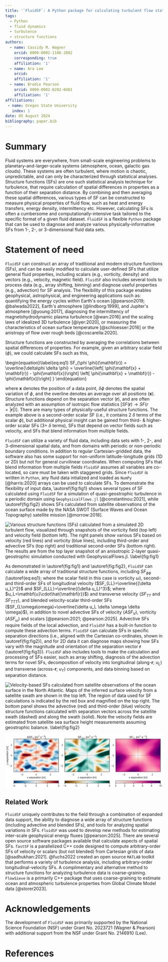 ```yaml
---
title: '`FluidSF`: A Python package for calculating turbulent flow statistics'
tags:
  - Python
  - fluid dynamics
  - turbulence
  - structure functions
authors:
  - name: Cassidy M. Wagner
    orcid: 0000-0002-1186-2082
    corresponding: true
    affiliation: '1'
  - name: Ara Lee
    orcid:
    affiliation: '1'
  - name: Brodie Pearson
    orcid: 0000-0002-0202-0481
    affiliation: '1'
affiliations:
 - name: Oregon State University
   index: 1
date: 05 August 2024
bibliography: paper.bib
---
```


# Summary

Fluid systems are everywhere, from small-scale engineering problems to planetary-and-larger-scale systems (atmosphere, ocean, galactic gas clouds). These systems are often turbulent, where motion is chaotic, unpredictable, and can only be characterized through statistical analyses. Structure functions (SFs) are one such statistical analysis technique for turbulence, that require calculation of spatial differences in properties as a function of their separation distance. By combining and then averaging these spatial differences, various types of SF can be constructed to measure physical properties of fluid flow, such as heat and energy transfers, energy density, intermittency etc. However, calculating SFs is often a cumbersome and computationally-intensive task tailored to the specific format of a given fluid dataset. `FluidSF` is a flexible `Python` package that can be used to diagnose and analyze various physically-informative SFs from 1-, 2-, or 3-dimensional fluid data sets.    

# Statement of need

`FluidSF` can construct an array of traditional and modern structure functions (SFs), and can be easily modified to calculate user-defined SFs that utilize general fluid properties, including scalars (e.g., vorticity, density) and vectors (e.g., velocity, magnetic field). `FluidSF` also includes several tools to process data (e.g., array shifting, binning) and diagnose useful properties (e.g., advection) for SF analysis. The flexibility of this package enables geophysical, astrophysical, and engineering applications such as: quantifying the energy cycles within Earth's ocean [@pearson2019; @balwada2022], Earth's atmosphere [@lindborg:1999], and Jupiter's atmosphere [@young:2017], diagnosing the intermittency of magnetohydrodynamic plasma turbulence [@wan:2016] and the scaling laws of idealized 3D turbulence [@iyer:2020], or measuring the characteristics of ocean surface temperature [@schloesser:2016] or the anistropy of flow over rough beds [@coscarella:2020].   

Structure functions are constructed by averaging the correlations between spatial differences of properties. For example, given an arbitrary scalar field ($\phi$), we could calculate SFs such as this,

\begin{equation}\label{eq:eq1}
SF_{\phi \phi}(\mathbf{r}) = \overline{\delta\phi \delta \phi} = \overline{\left[ \phi(\mathbf{x} + \mathbf{r}) - \phi(\mathbf{x})\right] \left[ \phi(\mathbf{x} + \mathbf{r}) - \phi(\mathbf{x})\right] }
\end{equation}

where $\mathbf{x}$ denotes the position of a data point, $\delta \phi$ denotes the spatial variation of $\phi$, and the overline denotes an average over all positions ($\mathbf{x}$). Structure functions depend on the separation vector ($\mathbf{r}$), and are often analyzed with an assumption of isotropic flow statistics [$SF(\mathbf{r})\rightarrow SF(r=|\mathbf{r}|)$]. There are many types of physically-useful structure functions. The example above is a second-order scalar SF (i.e., it contains 2 $\delta$ terms of the scalar $\phi$), but additional physical insight can be gained from third- \& higher-order scalar SFs (3+ $\delta$ terms), SFs that depend on vector fields such as velocity, and SFs that blend information from multiple fields. 

`FluidSF` can utilize a variety of fluid data, including data sets with 1-, 2-, and 3-dimensional spatial data, and from domains with periodic or non-periodic boundary conditions. In addition to regular Cartesian-gridded data, the software also has some support for non-uniform latitude-longitude grids (1D or 2D) but not for general curvilinear coordinates. When computing SFs that blend information from multiple fields `FluidSF` assumes all variables are co-located, so care must be taken with staggered grids. Since `FluidSF` is written in `Python`, any fluid data intialized and loaded as `NumPy` [@harris:2020] arrays can be used to calculate SFs. To demonstrate the flexibility of input data, \autoref{fig:fig1} shows several types of SF calculated using `FluidSF` for a simulation of quasi-geostrophic turbulence in a periodic domain using `GeophysicalFlows.jl` [@constantinou:2021], while \autoref{fig:fig2} shows SFs calculated from satellite observations of the ocean surface made by the NASA SWOT (Surface Waves and Ocean Topography) satellite mission [@morrow:2018].

![Various structure functions (SFs) calculated from a simulated 2D turbulent flow, visualized through snapshots of the vorticity field (top left) and velocity field (bottom left). The right panels show various SFs based on velocity (red lines) and vorticity (blue lines), including third-order and advective SFs (top right) and traditional second-order SFs (bottom right). The results are from the top layer snapshot of an anisotropic 2-layer quasi-geostrophic simulation conducted with GeophysicalFlows.jl. \label{fig:fig1}](figs/fig1.png)

As demonstrated in \autoref{fig:fig1} and \autoref{fig:fig2}, `FluidSF` can calculate a wide array of traditional structure functions, including $SF_{\phi \phi}$ (\autoref{eq:eq1}; where the scalar field in this case is vorticity $\omega$), second- and third-order SFs of longitudinal velocity ($SF_{LL}=\overline{(\delta u_L)^2}$ and $SF_{LLL}=\overline{(\delta u_L)^3}$; where $u_L=\mathbf{u}\cdot\hat{\mathbf{r}}$) and transverse velocity ($SF_{TT}$ and $SF_{TTT}$), and blended velocity-scalar third-order SFs ($SF_{L\omega\omega}=\overline{\delta u_L \delta \omega \delta \omega}$), in addition to novel advective SFs  of velocity ($ASF_{V}$), vorticity ($ASF_{\omega}$) and scalars [@pearson:2021; @pearson:2025]. Advective SFs require fields of the local advection, and `FluidSF` has a built-in function to compute these advection terms. `FluidSF` can calculate SFs in specific separation directions (i.e., aligned with the Cartesian co-ordinates, shown in \autoref{fig:fig2}), and for 2D data it can diagnose maps showing how SFs vary with the magnitude and orientation of the separation vector $\mathbf{r}$ (\autoref{fig:fig3}). `FluidSF` also includes tools to make the calculation and processing of SFs easier, such as array shifting, diagnosis of the advection terms for novel SFs, decomposition of velocity into longitudinal (along-$\mathbf{r}$; $u_L$) and transverse (across-$\mathbf{r}$; $u_T$) components, and data binning based on separation distance.

![Velocity-based SFs calculated from satellite observations of the ocean surface in the North Atlantic. Maps of the inferred surface velocity from a satellite swath are shown in the top left. The region of data used for SF calculations is indicated by the red box and magnified on the top right. The bottom panel shows the advective (red) and third-order (blue) velocity structure functions calculated with separation vectors across the satellite swath (dashed) and along the swath (solid). Note the velocity fields are estimated from satellite sea surface height measurements assuming geostrophic balance. \label{fig:fig2}](figs/fig2.png)

![Maps showing the 2D spatial variation of various velocity structure functions. The left panel shows the advective velocity SF, the middle panel is the third-order velocity SF, and the right panel is the second-order velocity SF. These SFs were calculated from the same data as \autoref{fig:fig1}. \label{fig:fig3}](figs/fig3.png)

## Related Work

`FluidSF` uniquely contributes to the field through a combination of expanded data support, the ability to diagnose a wide array of structure functions (including advective and blended SFs), and tools for analyzing spatial variations in SFs. `FluidSF` was used to develop new methods for estimating inter-scale geophysical energy fluxes [@pearson:2025]. There are several open source software packages available that calculate aspects of spatial SFs. `fastSF` is a parallelized C++ code designed to compute arbitrary-order SFs of velocity or scalars (but not blended) from Cartesian grids of data [@sadhukhan:2021]. @fuchs2022 created an open source `MATLAB` toolkit that performs a variety of turbulence analysis, including arbitrary-order longitudinal-velocity SFs. A complimentary and alternative method to structure functions for analyzing turbulence data is coarse-graining. `FlowSieve` is a primarily C++ package that uses coarse-graining to estimate ocean and atmospheric turbulence properties from Global Climate Model data [@storer2023].

# Acknowledgements

The development of `FluidSF` was primarily supported by the National Science Foundation (NSF) under Grant No. 2023721 (Wagner \& Pearson) with additional support from the NSF under Grant No. 2146910 (Lee).

# References
